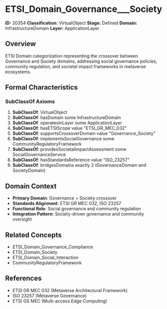 # ETSI_Domain_Governance___Society

**ID:** 20354
**Classification:** VirtualObject
**Stage:** Defined
**Domain:** InfrastructureDomain
**Layer:** ApplicationLayer

## Overview

ETSI Domain categorization representing the crossover between Governance and Society domains, addressing social governance policies, community regulation, and societal impact frameworks in metaverse ecosystems.

## Formal Characteristics

### SubClassOf Axioms

1. **SubClassOf**: VirtualObject
2. **SubClassOf**: hasDomain some InfrastructureDomain
3. **SubClassOf**: operatesInLayer some ApplicationLayer
4. **SubClassOf**: hasETSIScope value "ETSI_GR_MEC_032"
5. **SubClassOf**: supportsCrossoverDomain value "Governance_Society"
6. **SubClassOf**: implementsSocialGovernance some CommunityRegulatoryFramework
7. **SubClassOf**: providesSocietalImpactAssessment some SocialGovernanceService
8. **SubClassOf**: hasStandardsReference value "ISO_23257"
9. **SubClassOf**: bridgesDomains exactly 2 (GovernanceDomain and SocietyDomain)

## Domain Context

- **Primary Domain**: Governance + Society crossover
- **Standards Alignment**: ETSI GR MEC 032, ISO 23257
- **Functional Role**: Social governance and community regulation
- **Integration Pattern**: Society-driven governance and community oversight

## Related Concepts

- ETSI_Domain_Governance_Compliance
- ETSI_Domain_Society
- ETSI_Domain_Social_Interaction
- CommunityRegulatoryFramework

## References

- ETSI GR MEC 032 (Metaverse Architectural Framework)
- ISO 23257 (Metaverse Governance)
- ETSI GS MEC (Multi-access Edge Computing)
